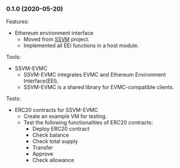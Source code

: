 ### 0.1.0 (2020-05-20)

Features:

* Ethereum environment interface
  * Moved from [SSVM](https://github.com/second-state/SSVM) project.
  * Implemented all EEI functions in a host module.

Tools:

* SSVM-EVMC
  * SSVM-EVMC integrates EVMC and Ethereum Environment Interface(EEI).
  * SSVM-EVMC is a shared library for EVMC-compatible clients.

Tests:

* ERC20 contracts for SSVM-EVMC
  * Create an example VM for testing.
  * Test the following functionalities of ERC20 contracts:
    * Deploy ERC20 contract
    * Check balance
    * Check total supply
    * Transfer
    * Approve
    * Check allowance